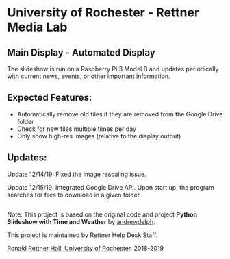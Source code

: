 # University of Rochester - Rettner Media Lab

## Main Display - Automated Display  

The slideshow is run on a Raspberry Pi 3 Model B and updates periodically with current news, events, or other important information. 

## Expected Features: 

- Automatically remove old files if they are removed from the Google Drive folder
- Check for new files multiple times per day 
- Only show high-res images (relative to the display output) 


## Updates:

Update 12/14/19: Fixed the image rescaling issue.

Update 12/15/19: Integrated Google Drive API. Upon start up, the program searches for files to download in a given folder

##

Note: This project is based on the original code and project **Python Slideshow with Time and Weather** by [andrewdelph](https://github.com/andrewdelph/python-slideshow-with-time-and-weather). 

This project is maintained by Rettner Help Desk Staff. 

[Ronald Rettner Hall, University of Rochester](https://www.rochester.edu/college/rettnerhall/), 2018-2019

